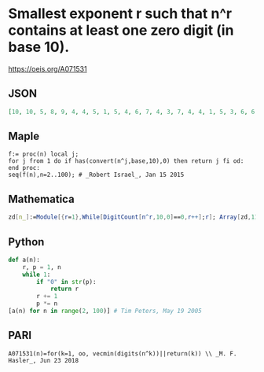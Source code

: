 # Smallest exponent r such that n^r contains at least one zero digit \(in base 10\)\.
https://oeis.org/A071531
## JSON
```JSON
[10, 10, 5, 8, 9, 4, 4, 5, 1, 5, 4, 6, 7, 4, 3, 7, 4, 4, 1, 5, 3, 6, 6, 4, 6, 5, 5, 4, 1, 6, 2, 2, 3, 4, 5, 3, 4, 5, 1, 5, 3, 3, 4, 2, 5, 2, 2, 2, 1, 2, 2, 2, 4, 2, 5, 4, 6, 3, 1, 5, 6, 3, 2, 4, 6, 3, 9, 3, 1, 2, 6, 3, 3, 4, 8, 4, 2, 3, 1, 4, 5, 5, 2, 4, 3, 3, 6, 3, 1, 5, 5, 3, 3, 2, 7, 2, 2, 2, 1, 1, 1, 1, 1, 1]
```
## Maple
```Maple
f:= proc(n) local j;
for j from 1 do if has(convert(n^j,base,10),0) then return j fi od:
end proc:
seq(f(n),n=2..100); # _Robert Israel_, Jan 15 2015
```
## Mathematica
```Mathematica
zd[n_]:=Module[{r=1},While[DigitCount[n^r,10,0]==0,r++];r]; Array[zd,110,2] (* _Harvey P. Dale_, Apr 15 2012 *)
```
## Python
```Python
def a(n):
    r, p = 1, n
    while 1:
        if "0" in str(p):
            return r
        r += 1
        p *= n
[a(n) for n in range(2, 100)] # Tim Peters, May 19 2005
```
## PARI
```PARI
A071531(n)=for(k=1, oo, vecmin(digits(n^k))||return(k)) \\ _M. F. Hasler_, Jun 23 2018
```
